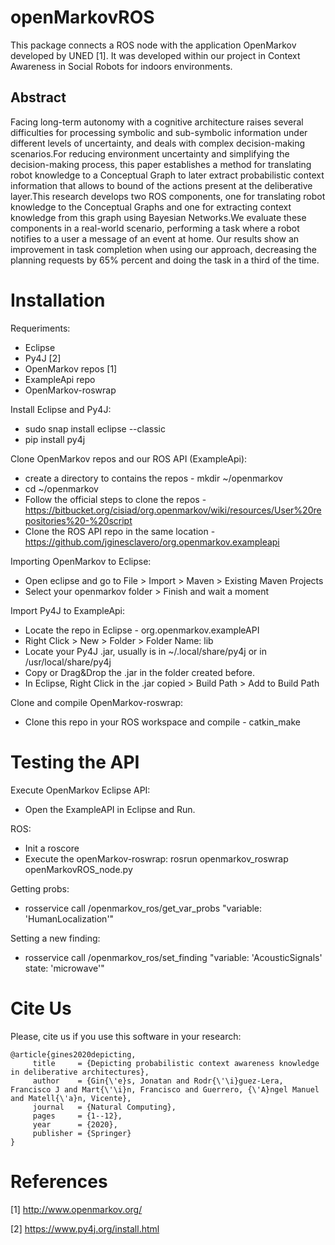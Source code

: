 # openMarkovROS

This package connects a ROS node with the application OpenMarkov developed by UNED [1]. It was developed within our project in Context Awareness in Social Robots for indoors environments. 

## Abstract
Facing long-term autonomy with a cognitive architecture raises several difficulties for processing symbolic and sub-symbolic information under different levels of uncertainty, and deals with complex decision-making scenarios.For reducing environment uncertainty and simplifying the decision-making process, this paper establishes a method for translating robot knowledge to a Conceptual Graph to later extract probabilistic context information that allows to bound of the actions present at the deliberative layer.This research develops two ROS components, one for translating robot knowledge to the Conceptual Graphs and one for extracting context knowledge from this graph using Bayesian Networks.We evaluate these components in a real-world scenario, performing a task where a robot notifies to a user a message of an event at home. Our results show an improvement in task completion when using our approach, decreasing the planning requests by 65\% percent and doing the task in a third of the time.


# Installation

Requeriments:
 - Eclipse
 - Py4J [2]
 - OpenMarkov repos [1]
 - ExampleApi repo
 - OpenMarkov-roswrap

Install Eclipse and Py4J:
- sudo snap install eclipse --classic
- pip install py4j

Clone OpenMarkov repos and our ROS API (ExampleApi):
- create a directory to contains the repos - mkdir ~/openmarkov
- cd ~/openmarkov
- Follow the official steps to clone the repos - https://bitbucket.org/cisiad/org.openmarkov/wiki/resources/User%20repositories%20-%20script
- Clone the ROS API repo in the same location - https://github.com/jginesclavero/org.openmarkov.exampleapi

Importing OpenMarkov to Eclipse:
- Open eclipse and go to File > Import > Maven > Existing Maven Projects
- Select your openmarkov folder > Finish and wait a moment

Import Py4J to ExampleApi:
- Locate the repo in Eclipse - org.openmarkov.exampleAPI
- Right Click > New > Folder > Folder Name: lib
- Locate your Py4J .jar, usually is in ~/.local/share/py4j or in /usr/local/share/py4j
- Copy or Drag&Drop the .jar in the folder created before.
- In Eclipse, Right Click in the .jar copied > Build Path > Add to Build Path

Clone and compile OpenMarkov-roswrap:
- Clone this repo in your ROS workspace and compile - catkin_make


# Testing the API

Execute OpenMarkov Eclipse API:
- Open the ExampleAPI in Eclipse and Run.

ROS:
- Init a roscore
- Execute the openMarkov-roswrap: rosrun openmarkov_roswrap openMarkovROS_node.py

Getting probs:
- rosservice call /openmarkov_ros/get_var_probs "variable: 'HumanLocalization'"

Setting a new finding:
- rosservice call /openmarkov_ros/set_finding "variable: 'AcousticSignals' state: 'microwave'"


# Cite Us

Please, cite us if you use this software in your research:

``` 
@article{gines2020depicting,
     title     = {Depicting probabilistic context awareness knowledge in deliberative architectures},
     author    = {Gin{\'e}s, Jonatan and Rodr{\'\i}guez-Lera, Francisco J and Mart{\'\i}n, Francisco and Guerrero, {\'A}ngel Manuel and Matell{\'a}n, Vicente},
     journal   = {Natural Computing},
     pages     = {1--12},
     year      = {2020},
     publisher = {Springer}
}
```


# References

[1] http://www.openmarkov.org/

[2] https://www.py4j.org/install.html
